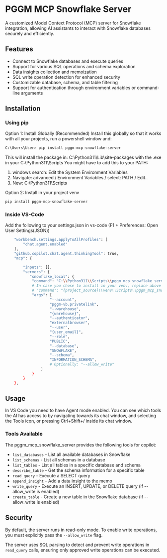 # PGGM MCP Snowflake Server

A customized Model Context Protocol (MCP) server for Snowflake integration, allowing AI assistants to interact with Snowflake databases securely and efficiently.

## Features

- Connect to Snowflake databases and execute queries
- Support for various SQL operations and schema exploration
- Data insights collection and memoization
- SQL write operation detection for enhanced security
- Customizable database, schema, and table filtering
- Support for authentication through environment variables or command-line arguments

## Installation

### Using pip

Option 1: Install Globally (Recommended) 
Install this globally so that it works with all your projects, run a powershell window and:

```bash
C:\Users\User> pip install pggm-mcp-snowflake-server
```
This will install the package in: C:\Python311\Lib\site-packages
with the .exe in your C:\Python311\Scripts
You might have to add this to your PATH:
1) windows search: Edit the System Environment Variables
2) Navigate: advanced / Environment Variables / select: PATH / Edit.. 
3) New: C:\Python311\Scripts

Option 2: Install in your project venv

```bash
pip install pggm-mcp-snowflake-server
```

### Inside VS-Code

Add the following to your settings.json in vs-code (F1 + Preferences: Open User Settings(JSON))

```bash
    "workbench.settings.applyToAllProfiles": [
        "chat.agent.enabled"
    ],
    "github.copilot.chat.agent.thinkingTool": true,
    "mcp": {

        "inputs": [],
        "servers": {
           "snowflake_local": {
            "command": "C:\\Python311\\Scripts\\pggm_mcp_snowflake_server.exe",
            # In case you chose to install in your venv, replace above with the following:
            # "command": "{project_source}\\venv\\Scripts\\pggm_mcp_snowflake_server.exe",     
            "args": [
                    "--account",
                    "pggm-vb.privatelink",
                    "--warehouse",
                    "{warehouse}",
                    "--authenticator",
                    "externalbrowser",
                    "--user",
                    "{user_email}",
                    "--role",
                    "PUBLIC",
                    "--database",
                    "SNOWFLAKE",
                    "--schema",
                    "INFORMATION_SCHEMA",
                    # Optionally: "--allow_write"
                ]
            }
        }
    },

```
## Usage

In VS Code you need to have Agent mode enabled.
You can see which tools the AI has access to by navigating towards its chat window, and selecting the Tools icon, or pressing Ctrl+Shift+/ inside its chat window. 

### Tools Available

The pggm_mcp_snowflake_server provides the following tools for copilot:

- `list_databases` - List all available databases in Snowflake
- `list_schemas` - List all schemas in a database
- `list_tables` - List all tables in a specific database and schema
- `describe_table` - Get the schema information for a specific table
- `read_query` - Execute a SELECT query
- `append_insight` - Add a data insight to the memo
- `write_query` - Execute an INSERT, UPDATE, or DELETE query (if --allow_write is enabled)
- `create_table` - Create a new table in the Snowflake database (if --allow_write is enabled)

## Security

By default, the server runs in read-only mode. To enable write operations, you must explicitly pass the `--allow_write` flag.

The server uses SQL parsing to detect and prevent write operations in `read_query` calls, ensuring only approved write operations can be executed.
